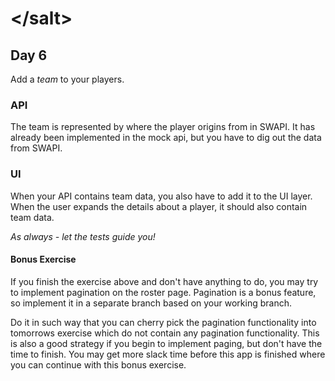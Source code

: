 # &lt;/salt&gt;
## Day 6

Add a _team_ to your players. 

### API
The team is represented by where the player origins from in SWAPI. It has already been implemented in the mock api, but you have to dig out the data from SWAPI.

### UI
When your API contains team data, you also have to add it to the UI layer. When the user expands the details about a player, it should also contain team data.

_As always - let the tests guide you!_

#### Bonus Exercise
If you finish the exercise above and don't have anything to do, you may try to implement pagination on the roster page.
Pagination is a bonus feature, so implement it in a separate branch based on your working branch.

Do it in such way that you can cherry pick the pagination functionality into tomorrows exercise which do not contain any pagination functionality. 
This is also a good strategy if you begin to implement paging, but don't have the time to finish. 
You may get more slack time before this app is finished where you can continue with this bonus exercise.
